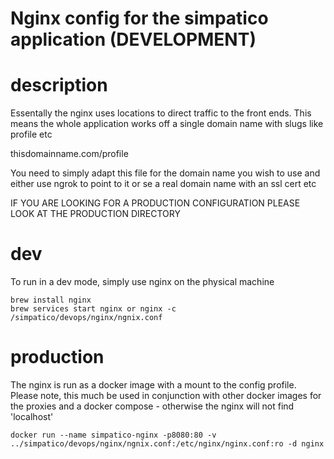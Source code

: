 # Nginx config for the simpatico application (DEVELOPMENT)

# description

Essentally the nginx uses locations to direct traffic to the front ends. This means the whole application works off a single domain name with slugs like profile etc

thisdomainname.com/profile

You need to simply adapt this file for the domain name you wish to use and either use ngrok to point to it or se a real domain name with an ssl cert etc

IF YOU ARE LOOKING FOR A PRODUCTION CONFIGURATION PLEASE LOOK AT THE PRODUCTION DIRECTORY

# dev

To run in a dev mode, simply use nginx on the physical machine

```
brew install nginx
brew services start nginx or nginx -c /simpatico/devops/nginx/ngnix.conf 
```

# production

The nginx is run as a docker image with a mount to the config profile. Please note, this much be used in conjunction with other docker images for the proxies and a docker compose - otherwise the nginx will not find 'localhost'

```
docker run --name simpatico-nginx -p8080:80 -v ../simpatico/devops/nginx/ngnix.conf:/etc/nginx/nginx.conf:ro -d nginx
```
